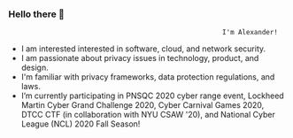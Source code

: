 ### Hello there 👋
                                                          I'm Alexander!
- I am interested interested in software, cloud, and network security. 
- I am passionate about privacy issues in technology, product, and design.
- I'm familiar with privacy frameworks, data protection regulations, and laws.
- I’m currently participating in PNSQC 2020 cyber range event, Lockheed Martin Cyber Grand Challenge 2020, Cyber Carnival Games 2020, DTCC CTF (in collaboration with NYU CSAW '20), and National Cyber League (NCL) 2020 Fall Season!

